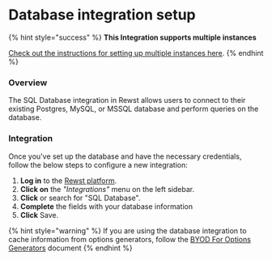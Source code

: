 # Database integration setup

{% hint style="success" %}
**This Integration supports multiple instances**

[Check out the instructions for setting up multiple instances here](../../multi-instance-integration/multi-instance-integration-setup.md).
{% endhint %}

### Overview

The SQL Database integration in Rewst allows users to connect to their existing Postgres, MySQL, or MSSQL database and perform queries on the database. &#x20;

### Integration

Once you've set up the database and have the necessary credentials, follow the below steps to configure a new integration:

1. **Log in** to the [Rewst platform](https://app.rewst.io).
2. **Click on** the _"Integrations"_ menu on the left sidebar.
3. **Click** or search for "SQL Database".
4. **Complete** the fields with your database information
5. **Click** Save.



{% hint style="warning" %}
If you are using the database integration to cache information from options generators, follow the [BYOD For Options Generators](byod-for-dattormm.md) document
{% endhint %}
